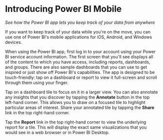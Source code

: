 <properties
   pageTitle="Introducing Power BI Mobile"
   description="See how the Power BI app lets you keep track of your data from anywhere."
   services="powerbi"
   documentationCenter=""
   authors="davidiseminger"
   manager="mblythe"
   editor=""
   tags=""
   featuredVideoId="Sfb_vDIb6Dc"
   featuredVideoThumb=""
   courseDuration=""/>

<tags
   ms.service="powerbi"
   ms.devlang="NA"
   ms.topic="article"
   ms.tgt_pltfrm="NA"
   ms.workload="powerbi"
   ms.date="02/19/2016"
   ms.author="v-jescoo"/>

# Introducing Power BI Mobile

*See how the Power BI app lets you keep track of your data from anywhere*

If you want to keep track of your data while you're on the move, you can use one of Power BI's mobile applications for iOS, Android, and Windows devices.

When using the Power BI app, first log in to your account using your Power BI service account information. The first screen that you'll see displays all of the content to which you have access, including reports, dashboards, and groups. There are also sample dashboards that you can use to get inspired or just show off Power BI's capabilities. The app is designed to be touch-friendly: tap on a dashboard or report to view it full-screen and scroll through them using your finger.

Tap on a dashboard tile to focus on it in a larger view. You can also annotate any insights that you discover by tapping the **Annotate** button in the top left-hand corner. This allows you to draw on a focused tile to highlight particular areas of interest. Share your annotated tile by tapping the **Share** link in the top right-hand corner.

Tap the **Report** link in the top right-hand corner to view the underlying report for a tile. This will display the exact same visualizations that you would see in a web browser or in Power BI Desktop. 
